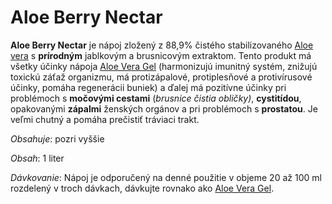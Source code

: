 Aloe Berry Nectar
=================

**Aloe Berry Nectar** je nápoj zložený z 88,9% čistého stabilizovaného [Aloe
vera](/aloe-vera-bozsky-liek) s **prírodným** jablkovým a brusnicovým extraktom.
Tento produkt má všetky účinky nápoja [Aloe Vera
Gel](/pripravky-pre-zdravu-vyzivu-flp/aloe-vera-gel) (harmonizujú imunitný
systém, znižujú toxickú záťaž organizmu, má protizápalové, protiplesňové a
protivírusové účinky, pomáha regenerácii buniek) a ďalej má pozitívne účinky pri
problémoch s **močovými cestami** (*brusnice čistia obličky)*, **cystitídou**,
opakovanými **zápalmi** ženských orgánov a pri problémoch s **prostatou**. Je
veľmi chutný a pomáha prečistiť tráviaci trakt.

*Obsahuje*: pozri vyššie

*Obsah*: 1 liter

*Dávkovanie*: Nápoj je odporučený na denné použitie v objeme 20 až 100 ml
rozdelený v troch dávkach, dávkujte rovnako ako [Aloe Vera
Gel](/pripravky-pre-zdravu-vyzivu-flp/aloe-vera-gel).

